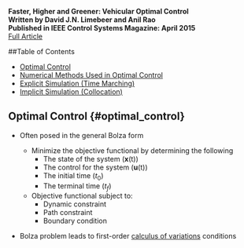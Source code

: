 __Faster, Higher and Greener: Vehicular Optimal Control__  
__Written by David J.N. Limebeer and Anil Rao__  
__Published in IEEE Control Systems Magazine: April 2015__  
<a href="http://vdol.mae.ufl.edu/JournalPublications/IEEE-CSM-14-0038.pdf" target="_blank">Full
Article</a>

##Table of Contents

- [Optimal Control](#optimal_control)
- [Numerical Methods Used in Optimal Control](#num_methods_used)
- [Explicit Simulation (Time Marching)](#explicit_simulation)
- [Implicit Simulation (Collocation)](#implicit_simulation)

## Optimal Control {#optimal_control}

- Often posed in the general Bolza form
    - Minimize the objective functional by determining the following
        - The state of the system (__x__(t))
        - The control for the system (__u__(t))
        - The initial time ($t_{0}$)
        - The terminal time ($t_{f}$)
    - Objective functional subject to:
        - Dynamic constraint
        - Path constraint
        - Boundary condition

- Bolza problem leads to first-order [calculus of
  variations](../grad_general_notes.html#calc_of_variations) conditions
